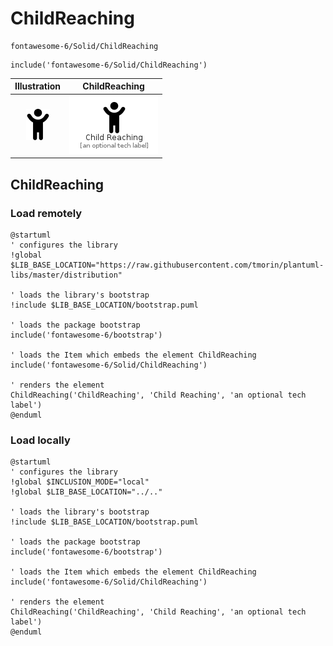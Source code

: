 # ChildReaching


```text
fontawesome-6/Solid/ChildReaching
```

```text
include('fontawesome-6/Solid/ChildReaching')
```



| Illustration | ChildReaching |
| :---: | :---: |
| ![illustration for Illustration](../../fontawesome-6/Solid/ChildReaching.png) | ![illustration for ChildReaching](../../fontawesome-6/Solid/ChildReaching.Local.png) |




## ChildReaching

### Load remotely
```plantuml
@startuml
' configures the library
!global $LIB_BASE_LOCATION="https://raw.githubusercontent.com/tmorin/plantuml-libs/master/distribution"

' loads the library's bootstrap
!include $LIB_BASE_LOCATION/bootstrap.puml

' loads the package bootstrap
include('fontawesome-6/bootstrap')

' loads the Item which embeds the element ChildReaching
include('fontawesome-6/Solid/ChildReaching')

' renders the element
ChildReaching('ChildReaching', 'Child Reaching', 'an optional tech label')
@enduml
```

### Load locally
```plantuml
@startuml
' configures the library
!global $INCLUSION_MODE="local"
!global $LIB_BASE_LOCATION="../.."

' loads the library's bootstrap
!include $LIB_BASE_LOCATION/bootstrap.puml

' loads the package bootstrap
include('fontawesome-6/bootstrap')

' loads the Item which embeds the element ChildReaching
include('fontawesome-6/Solid/ChildReaching')

' renders the element
ChildReaching('ChildReaching', 'Child Reaching', 'an optional tech label')
@enduml
```

